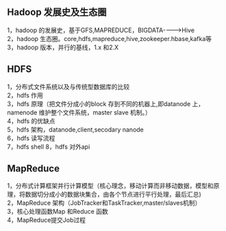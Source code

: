 ## Hadoop 发展史及生态圈
1，hadoop 的发展史，基于GFS,MAPREDUCE，BIGDATA---->Hive  
2，hadoop 生态圈。core,hdfs,mapreduce,hive,zookeeper.hbase,kafka等  
3，hadoop 版本，并行的基线，1.x 和2.X  
## HDFS 
1，分布式文件系统以及与传统型数据库的比较  
2，hdfs 作用  
3，hdfs 原理（把文件分成小的block 存到不同的机器上,即datanode 上，namenode 维护整个文件系统，master slave 机制。）  
4，hdfs 的优缺点  
5，hdfs 架构，datanode,client,secodary nanode   
6，hdfs 读写流程  
7，hdfs shell
8，hdfs 对外api
## MapReduce 
1，分布式计算框架并行计算模型（核心理念，移动计算而非移动数据，模型和原理，将数据切分成小的数据块集合，由各个节点进行平行处理，最后汇总)  
2，MapReduce 架构（JobTracker和TaskTracker,master/slaves机制）  
3，核心处理函数Map 和Reduce 函数  
4，MapReduce提交Job过程  

